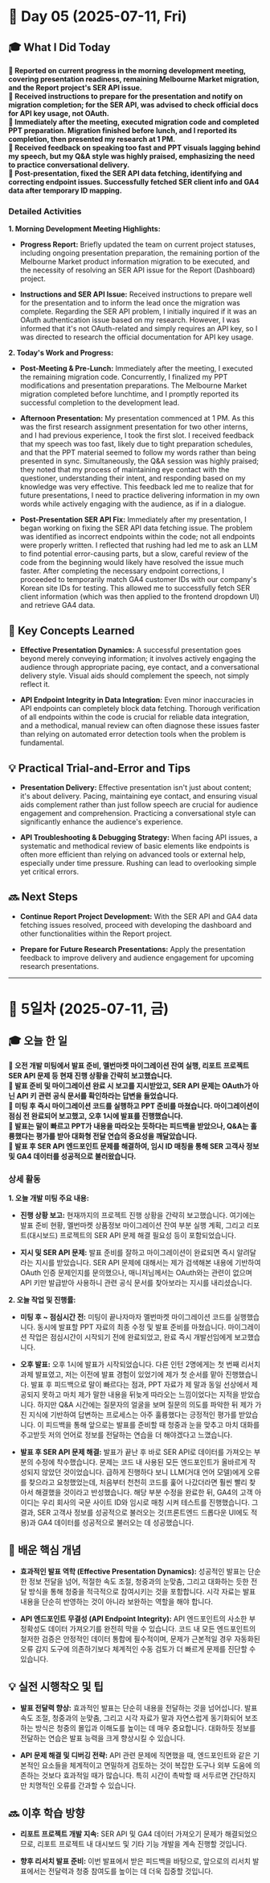 # 📅 Day 05 (2025-07-11, Fri)

## 🎓 What I Did Today

**📌 Reported on current progress in the morning development meeting, covering presentation readiness, remaining Melbourne Market migration, and the Report project's SER API issue.**   
**📌 Received instructions to prepare for the presentation and notify on migration completion; for the SER API, was advised to check official docs for API key usage, not OAuth.**   
**📌 Immediately after the meeting, executed migration code and completed PPT preparation. Migration finished before lunch, and I reported its completion, then presented my research at 1 PM.**   
**📌 Received feedback on speaking too fast and PPT visuals lagging behind my speech, but my Q&A style was highly praised, emphasizing the need to practice conversational delivery.**   
**📌 Post-presentation, fixed the SER API data fetching, identifying and correcting endpoint issues. Successfully fetched SER client info and GA4 data after temporary ID mapping.**  

### Detailed Activities

**1. Morning Development Meeting Highlights:**

-   **Progress Report:** Briefly updated the team on current project statuses, including ongoing presentation preparation, the remaining portion of the Melbourne Market product information migration to be executed, and the necessity of resolving an SER API issue for the Report (Dashboard) project.
    
-   **Instructions and SER API Issue:** Received instructions to prepare well for the presentation and to inform the lead once the migration was complete. Regarding the SER API problem, I initially inquired if it was an OAuth authentication issue based on my research. However, I was informed that it's not OAuth-related and simply requires an API key, so I was directed to research the official documentation for API key usage.
    

**2. Today's Work and Progress:**

-   **Post-Meeting & Pre-Lunch:** Immediately after the meeting, I executed the remaining migration code. Concurrently, I finalized my PPT modifications and presentation preparations. The Melbourne Market migration completed before lunchtime, and I promptly reported its successful completion to the development lead.
    
-   **Afternoon Presentation:** My presentation commenced at 1 PM. As this was the first research assignment presentation for two other interns, and I had previous experience, I took the first slot. I received feedback that my speech was too fast, likely due to tight preparation schedules, and that the PPT material seemed to follow my words rather than being presented in sync. Simultaneously, the Q&A session was highly praised; they noted that my process of maintaining eye contact with the questioner, understanding their intent, and responding based on my knowledge was very effective. This feedback led me to realize that for future presentations, I need to practice delivering information in my own words while actively engaging with the audience, as if in a dialogue.
    
-   **Post-Presentation SER API Fix:** Immediately after my presentation, I began working on fixing the SER API data fetching issue. The problem was identified as incorrect endpoints within the code; not all endpoints were properly written. I reflected that rushing had led me to ask an LLM to find potential error-causing parts, but a slow, careful review of the code from the beginning would likely have resolved the issue much faster. After completing the necessary endpoint corrections, I proceeded to temporarily match GA4 customer IDs with our company's Korean site IDs for testing. This allowed me to successfully fetch SER client information (which was then applied to the frontend dropdown UI) and retrieve GA4 data.

## 🧠 Key Concepts Learned

-   **Effective Presentation Dynamics:** A successful presentation goes beyond merely conveying information; it involves actively engaging the audience through appropriate pacing, eye contact, and a conversational delivery style. Visual aids should complement the speech, not simply reflect it.
    
-   **API Endpoint Integrity in Data Integration:** Even minor inaccuracies in API endpoints can completely block data fetching. Thorough verification of all endpoints within the code is crucial for reliable data integration, and a methodical, manual review can often diagnose these issues faster than relying on automated error detection tools when the problem is fundamental.

## 💡 Practical Trial-and-Error and Tips

-   **Presentation Delivery:** Effective presentation isn't just about content; it's about delivery. Pacing, maintaining eye contact, and ensuring visual aids complement rather than just follow speech are crucial for audience engagement and comprehension. Practicing a conversational style can significantly enhance the audience's experience.
    
-   **API Troubleshooting & Debugging Strategy:** When facing API issues, a systematic and methodical review of basic elements like endpoints is often more efficient than relying on advanced tools or external help, especially under time pressure. Rushing can lead to overlooking simple yet critical errors.

## 🔜 Next Steps

-   **Continue Report Project Development:** With the SER API and GA4 data fetching issues resolved, proceed with developing the dashboard and other functionalities within the Report project.
    
-   **Prepare for Future Research Presentations:** Apply the presentation feedback to improve delivery and audience engagement for upcoming research presentations.

----------

# 📅 5일차 (2025-07-11, 금)

## 🎓 오늘 한 일

**📌 오전 개발 미팅에서 발표 준비, 멜번마켓 마이그레이션 잔여 실행, 리포트 프로젝트 SER API 문제 등 현재 진행 상황을 간략히 보고했습니다.**   
**📌 발표 준비 및 마이그레이션 완료 시 보고를 지시받았고, SER API 문제는 OAuth가 아닌 API 키 관련 공식 문서를 확인하라는 답변을 들었습니다.**   
**📌 미팅 후 즉시 마이그레이션 코드를 실행하고 PPT 준비를 마쳤습니다. 마이그레이션이 점심 전 완료되어 보고했고, 오후 1시에 발표를 진행했습니다.**   
**📌 발표는 말이 빠르고 PPT가 내용을 따라오는 듯하다는 피드백을 받았으나, Q&A는 훌륭했다는 평가를 받아 대화형 전달 연습의 중요성을 깨달았습니다.**   
**📌 발표 후 SER API 엔드포인트 문제를 해결하여, 임시 ID 매칭을 통해 SER 고객사 정보 및 GA4 데이터를 성공적으로 불러왔습니다.**  

### 상세 활동

**1. 오늘 개발 미팅 주요 내용:**

-   **진행 상황 보고:** 현재까지의 프로젝트 진행 상황을 간략히 보고했습니다. 여기에는 발표 준비 현황, 멜번마켓 상품정보 마이그레이션 잔여 부분 실행 계획, 그리고 리포트(대시보드) 프로젝트의 SER API 문제 해결 필요성 등이 포함되었습니다.
    
-   **지시 및 SER API 문제:** 발표 준비를 잘하고 마이그레이션이 완료되면 즉시 알려달라는 지시를 받았습니다. SER API 문제에 대해서는 제가 검색해본 내용에 기반하여 OAuth 인증 문제인지를 문의했으나, 매니저님께서는 OAuth와는 관련이 없으며 API 키만 발급받아 사용하니 관련 공식 문서를 찾아보라는 지시를 내리셨습니다.
    

**2. 오늘 작업 및 진행률:**

-   **미팅 후 ~ 점심시간 전:** 미팅이 끝나자마자 멜번마켓 마이그레이션 코드를 실행했습니다. 동시에 발표할 PPT 자료의 최종 수정 및 발표 준비를 마쳤습니다. 마이그레이션 작업은 점심시간이 시작되기 전에 완료되었고, 완료 즉시 개발선임에게 보고했습니다.
    
-   **오후 발표:** 오후 1시에 발표가 시작되었습니다. 다른 인턴 2명에게는 첫 번째 리서치 과제 발표였고, 저는 이전에 발표 경험이 있었기에 제가 첫 순서를 맡아 진행했습니다. 발표 후 피드백으로 말이 빠르다는 점과, PPT 자료가 제 말과 동일 선상에서 제공되지 못하고 마치 제가 말한 내용을 뒤늦게 따라오는 느낌이었다는 지적을 받았습니다. 하지만 Q&A 시간에는 질문자의 얼굴을 보며 질문의 의도를 파악한 뒤 제가 가진 지식에 기반하여 답변하는 프로세스는 아주 훌륭했다는 긍정적인 평가를 받았습니다. 이 피드백을 통해 앞으로는 발표를 준비할 때 청중과 눈을 맞추고 마치 대화를 주고받듯 저의 언어로 정보를 전달하는 연습을 더 해야겠다고 느꼈습니다.
    
-   **발표 후 SER API 문제 해결:** 발표가 끝난 후 바로 SER API로 데이터를 가져오는 부분의 수정에 착수했습니다. 문제는 코드 내 사용된 모든 엔드포인트가 올바르게 작성되지 않았던 것이었습니다. 급하게 진행하다 보니 LLM(거대 언어 모델)에게 오류를 찾으라고 요청했었는데, 처음부터 천천히 코드를 훑어 나갔더라면 훨씬 빨리 찾아서 해결했을 것이라고 반성했습니다. 해당 부분 수정을 완료한 뒤, GA4의 고객 아이디는 우리 회사의 국문 사이트 ID와 임시로 매칭 시켜 테스트를 진행했습니다. 그 결과, SER 고객사 정보를 성공적으로 불러오는 것(프론트엔드 드롭다운 UI에도 적용)과 GA4 데이터를 성공적으로 불러오는 데 성공했습니다.

## 🧠 배운 핵심 개념

-   **효과적인 발표 역학 (Effective Presentation Dynamics):** 성공적인 발표는 단순한 정보 전달을 넘어, 적절한 속도 조절, 청중과의 눈맞춤, 그리고 대화하는 듯한 전달 방식을 통해 청중을 적극적으로 참여시키는 것을 포함합니다. 시각 자료는 발표 내용을 단순히 반영하는 것이 아니라 보완하는 역할을 해야 합니다.
    
-   **API 엔드포인트 무결성 (API Endpoint Integrity):** API 엔드포인트의 사소한 부정확성도 데이터 가져오기를 완전히 막을 수 있습니다. 코드 내 모든 엔드포인트의 철저한 검증은 안정적인 데이터 통합에 필수적이며, 문제가 근본적일 경우 자동화된 오류 감지 도구에 의존하기보다 체계적인 수동 검토가 더 빠르게 문제를 진단할 수 있습니다.

## 💡 실전 시행착오 및 팁

-   **발표 전달력 향상:** 효과적인 발표는 단순히 내용을 전달하는 것을 넘어섭니다. 발표 속도 조절, 청중과의 눈맞춤, 그리고 시각 자료가 말과 자연스럽게 동기화되어 보조하는 방식은 청중의 몰입과 이해도를 높이는 데 매우 중요합니다. 대화하듯 정보를 전달하는 연습은 발표 능력을 크게 향상시킬 수 있습니다.
    
-   **API 문제 해결 및 디버깅 전략:** API 관련 문제에 직면했을 때, 엔드포인트와 같은 기본적인 요소들을 체계적이고 면밀하게 검토하는 것이 복잡한 도구나 외부 도움에 의존하는 것보다 효과적일 때가 많습니다. 특히 시간이 촉박할 때 서두르면 간단하지만 치명적인 오류를 간과할 수 있습니다.

## 🔜 이후 학습 방향

-   **리포트 프로젝트 개발 지속:** SER API 및 GA4 데이터 가져오기 문제가 해결되었으므로, 리포트 프로젝트 내 대시보드 및 기타 기능 개발을 계속 진행할 것입니다.
    
-   **향후 리서치 발표 준비:** 이번 발표에서 받은 피드백을 바탕으로, 앞으로의 리서치 발표에서는 전달력과 청중 참여도를 높이는 데 더욱 집중할 것입니다.
